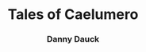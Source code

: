 <h1 align="center">Tales of Caelumero</h1>
<h3 align= "center">Danny Dauck</h3>
<br>
<p align="right">

</p>


